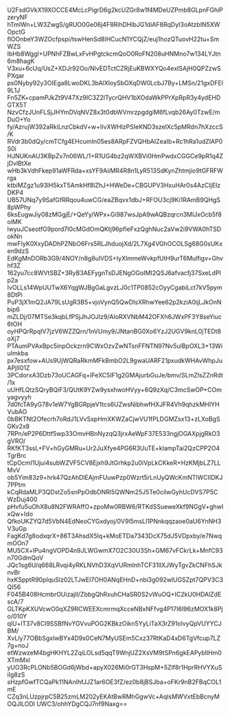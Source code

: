 U2FsdGVkX19XOCCE4McLcPigrD6g2kcUZGr8w1f4MDeUZPmb8GLpnFGhiPzeryNF
hTmlWn+LW3ZwgS/gRUO0Ge06j4F8RihDHlbJG1diAF8RqDyI3oAtzbIN5XWOpctG
flOOnbeY3WZOcfpspi/tswHenSd8lHCucN1YCQjZ/euj1hozQTuovH22tu+SmWZS
IbHb8WggI+UPNhFZBwLxFvHPgtckcmQoO0RoFN208uHNMno7w134LYJtn6m8hagK
V3xu+6cUq/UsZ+XDJr92Oo/NlvEDTctCZRjEuKBWXYQo4exISAjH0QPZzwSPXqar
ps0Nyby92y3OIEga8LwoDKL3bAlXIoySbOXqDW0LcbJ7By+LMSn/21gxDFEl9L1J
Fn5ZK+cpamPJkZt9V47Xz9IC3Z2lTycrQHV1bXOdaWkPPrXpRpR3y4ydEHDGTX5T
NzvCfzJUnFLSjJHYmDVqNVZ8x3t0dbWVmrzpgdgiM6fLvqb26Ay0TzwE/mDuO+Yo
fy/AzrujW392aRkiLnzCbkdV+w+IIvXWHlzPSIeKND3szelXc5pMRdn7hXzccS/K
RVdr3b0dQy/cmTCfg4EHcumIn05es8ARpFZVQHbAIZeaIb+Rc1hRa1udZlAP0S0i
HJNUKnAU3KBpZv7n06WL/1+R1UG4bz2qWXBVi0HmPwdxCGGCe9pR1q4ZjDvlBtXe
wHb3kVdhFkep91aWFRda+xsYF9AiiMR4R8n1LyR513SdKynZhtmjio9tGFRFWrga
ktbiMZgz1u93lH5kxT5AmkHf8lZhJ+HWeDe+CBGUPV3HxuHAr0s4AzCIjEIzDKP4
UB57UNq7y9SafGfRRqou4uwCG/eaZBqvx1dbJ+RFOU3cj9Ki1RAmB9QHgS8pWPhy
6ksEugwJiy08zMGgjE/+QeYy/WPx+Gi987wsJpA9wAQBzqrcn3MlJxOcb5f8oiMK
lwyuJCseotfG9pord7I0cMGdOmQKtj96pfIeFxzQghNuc2aVw2i9VWA0hTSDokNn
mwFIyK0XxyDADhPZNbO6Frs5RLJhduojXd/2L7Xg4VGhOCOLSg68G0sUKxen9dzS
EdKgMnDORb3G9/4NOY/n8g8ulVDS+IyXlmmeWvkpfUtH9urT6Mulfigv+Ghvhf3Z
162yu7cc8WVtSBZ+3RyB3AEFygnTsDJENgOGoIMI2QSJ6afvacfj37SxeLdPlp2a
IvOLLs14WpUUTwX6YqgWJBgGaLgvzLJ0c1TP0852cOyyCgabiLct7kV5pym8DtPi
PuP3jX1mQ2JA79LsUgR3B5+vjoVynQ5QwDIsXRhwYee62p2kziA0ijLJkOnNbip6
mZLDj/07MTSe3kqbLfPSjJhJOJIz9/AIoRXVNbM42OFXh6JWxPF3Y8seYiuc6tOH
oyHPQrRpqIV7jzV6WZZQrn/1nVUmy9/JNtanBG0Xo6YzJ2UGV9knL0jTEDt8oXj7
PTAumPVAxBpc5inpOckzrn9CWxOzvZwNTsnFFNTN97Nv5ulBpOXL3+13WiuImkba
px7esxfow+AUs9UjWQRaRkmMFkBmbO2L9gwaUARF21pxudkWHAvWhpJuAPjlI01Z
3PCdorxA3Dzb73oUCAGFq+IFeXC5IF1g2GMAjurbGuJe/bmv/SLmZIsZZnRdt/1x
uUHfLQtzSQryBQiF3/QUtK9YZw9ysxhwoHVyy+6Q9zXq/C3mcSwOP+COmyagvyyh
7d0fcTA9yG78v1eW7YgBGRpjeV1tcs6UZwsNibhwfHXJFR4Vh9qhzkMHIYHVubAO
0bBKTNt2Ofecrh7oRdJ1LVvSxpHmXKWZaCjwVU1fPLDGMZsx13+zLXoBgSGKv2x8
7RPn/eP2P6Dttf5wp33OmvHBnNyzqQ3jrxAeWpF37E533ngjOGAXpjgRkO3gVRO/
RKfKT3ssL+FV+hGyGMRu+Ur2JuXfye4PG6R3UuTE+klampTai2QzCPP2O4TgrBrc
tCpOcmI1Ujui4subWZVF5CV8Ejxh9JtGrhkp2u0iVpLkCKkeR+HzKMjbLZ7LLMvV
ob5Yim83z9+hrk47QzAhDlEAjmFUuwPzp0Wzrt5rLnUyQWcKmNTlWCIIDKJ7PPtm
kCqRdaMLP3QDstZo5snPpOdbDNRl5QWNm25J5Te0cilwGyhUcDVS7P5CWzDuj400
pHvfu5uOhX8u8N2FWRAffO+zpoMw0RBW6/RTKdSSueweXkf9NGgV+ghwIxQw+Ido
QfkoUKZYQ7d5VbN4EdNeoCYGxdyoj/0V9l5msLl1PNnkqqzaoe0aU6YnNH3V3uGp
FagKd7g8odxqrX+86T3AhsdX5Iq+kMoETDa7343DcX75dJ5VDpxby/e7NwqmOOn7
MU5CX+lPu4ngVOPD4n9JLWGwmX7O2C30U3Sh+GM67vFCkrLk+MnfC93n70GdmQoV
JQc1sg6U/q668LRvqi4yRKLNVhD3XqVURmlnhTCF31lIXJWyTgvZkCNFhSJknvBr
hxKSpptR90pIquSlz02LTJwEI7OH0ANqEHnD+nbi3g092wlUGSZpt7QPV3C3QI56
F045B408HcmbrOUizajIl/ZbbgQhRxuhCHaSR0S2vWuOQ+IC2kU0HDAlZdEscA/7
GLTKpKXUVcwO0qXZ9RCWEEXcmrmqXcceNBxNFfvg4P17I6l96zMOX1k8Pjo/010Y
qlU+lT37v8CI9SSBfNvYGVvuPOG2KBkzOikn5YyLiTaX3rZ91olvyQpVUYYCJBM/
XvLly77OBbSgxlwBYx4D9x0CeN7MyUSEm5Cxz37RtKaD4xD6TgVfcup7LZ7g+noJ
etWzwzeM4bgHKHYL2ZqiLOLsd5qqT9WnjUZ2XsVM9tSPn6gkEAPyblIHm0XTmMxl
yUO3RcPLONb5BOGd6jWbd+apyX026Mi0rGT3HspM+5Zlf8r1HprRHVYXuSiIg8zS
sHzpfGwfTCQaPk11NAnIhfJJZ1ar6OE3fZ/ez0b8jBSJba+oFKr9nB2FBqCOL1mE
CZq3nLUzpjrpC5B25zmLM202yEKAtBwRMhGgwVc+AqIsMWVxtEbBcnyMOQJlLODl
UWC3/ohhYDgCQJ7nf9Naxg==
